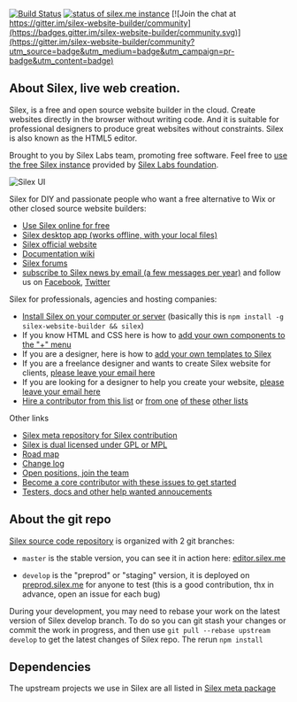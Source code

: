 [![Build Status](https://circleci.com/gh/silexlabs/Silex.svg?style=svg)](https://circleci.com/gh/silexlabs/Silex)
[![status of silex.me instance](https://monitoshi.lexoyo.me/badge/1525963562293-6552)](https://editor.silex.me) [![Join the chat at https://gitter.im/silex-website-builder/community](https://badges.gitter.im/silex-website-builder/community.svg)](https://gitter.im/silex-website-builder/community?utm_source=badge&utm_medium=badge&utm_campaign=pr-badge&utm_content=badge)

## About Silex, live web creation.

Silex, is a free and open source website builder in the cloud. Create websites directly in the browser without writing code. And it is suitable for professional designers to produce great websites without constraints. Silex is also known as the HTML5 editor.

Brought to you by Silex Labs team, promoting free software. Feel free to [use the free Silex instance](https://editor.silex.me/) provided by [Silex Labs foundation](https://www.silexlabs.org/).

![Silex UI](https://github.com/silexlabs/www.silex.me/raw/gh-pages/assets/silex-ui.gif)

Silex for DIY and passionate people who want a free alternative to Wix or other closed source website builders:

* [Use Silex online for free](https://editor.silex.me)
* [Silex desktop app (works offline, with your local files)](https://github.com/silexlabs/silex-desktop/)
* [Silex official website](http://www.silex.me/)
* [Documentation wiki](https://github.com/silexlabs/Silex/wiki)
* [Silex forums](https://github.com/silexlabs/Silex/issues)
* [subscribe to Silex news by email (a few messages per year)](http://eepurl.com/F48q5) and follow us on [Facebook](http://www.facebook.com/silexlabs), [Twitter](https://twitter.com/silexlabs)


Silex for professionals, agencies and hosting companies:

* [Install Silex on your computer or server](https://github.com/silexlabs/Silex/wiki/How-to-Host-An-Instance-of-Silex#as-a-web-app-silex-web-version) (basically this is `npm install -g silex-website-builder && silex`)
* If you know HTML and CSS here is how to [add your own components to the "+" menu](https://github.com/silexlabs/Silex/wiki/Create-Silex-components)
* If you are a designer, here is how to [add your own templates to Silex](https://github.com/silexlabs/Silex/wiki/Create-templates-for-Silex)
* If you are a freelance designer and wants to create Silex website for clients, [please leave your email here](http://eepurl.com/gjYnib)
* If you are looking for a designer to help you create your website, [please leave your email here](http://eepurl.com/gjYnib)
* [Hire a contributor from this list](https://github.com/silexlabs/Silex/graphs/contributors) or [from one](https://github.com/silexlabs/unifile/graphs/contributors) [of these](https://github.com/silexlabs/CloudExplorer2/graphs/contributors) [other lists](https://github.com/silexlabs/drag-drop-stage-component/graphs/contributors)


Other links

* [Silex meta repository for Silex contribution](https://github.com/silexlabs/silex-meta)
* [Silex is dual licensed under GPL or MPL](http://www.silexlabs.org/silex/silex-licensing/)
* [Road map](https://github.com/silexlabs/Silex/milestones)
* [Change log](https://github.com/silexlabs/Silex/pulls?utf8=%E2%9C%93&q=is%3Apr)
* [Open positions, join the team](https://github.com/silexlabs/Silex/issues?q=is%3Aissue+is%3Aopen+label%3A%22open+position%22)
* [Become a core contributor with these issues to get started](https://github.com/silexlabs/Silex/issues?q=is%3Aopen+is%3Aissue+label%3A%22good+first+issue%22)
* [Testers, docs and other help wanted annoucements](https://github.com/silexlabs/Silex/issues?q=is%3Aopen+is%3Aissue+label%3A%22help+wanted%22)

## About the git repo

[Silex source code repository](https://github.com/silexlabs/Silex/) is organized with 2 git branches:

* `master` is the stable version, you can see it in action here: [editor.silex.me](https://editor.silex.me)

* `develop` is the "preprod" or "staging" version, it is deployed on [preprod.silex.me](https://preprod.silex.me) for anyone to test (this is a good contribution, thx in advance, open an issue for each bug)

During your development, you may need to rebase your work on the latest version of Silex develop branch. To do so you can git stash your changes or commit the work in progress, and then use `git pull --rebase upstream develop` to get the latest changes of Silex repo. The rerun `npm install`

## Dependencies

The upstream projects we use in Silex are all listed in [Silex meta package](https://github.com/silexlabs/silex-meta)

